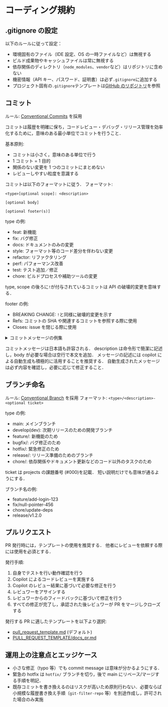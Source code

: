 # コーディング規約

## .gitignore の設定

以下のルールに従って設定：

- 環境固有のファイル（IDE 設定、OS の一時ファイルなど）は無視する
- ビルド成果物やキャッシュファイルは常に無視する
- 依存関係のディレクトリ（`node_modules`、`vendor`など）はリポジトリに含めない
- 機密情報（API キー、パスワード、証明書）は必ず`.gitignore`に追加する
- プロジェクト固有の`.gitignore`テンプレートは[GitHub のリポジトリ](https://github.com/github/gitignore)を参照

## コミット

ルール: [Conventional Commits](https://www.conventionalcommits.org/ja/v1.0.0/) を採用

コミットは履歴を明確に保ち，コードレビュー・デバッグ・リリース管理を効率化するために，意味のある最小単位でコミットを行うこと．

基本原則:

- コミットは小さく，意味のある単位で行う
- 1 コミット = 1 目的
- 関係のない変更を 1 つのコミットにまとめない
- レビューしやすい粒度を意識する

コミットは以下のフォーマットに従う．
フォーマット:

```
<type>[optional scope]: <description>

[optional body]

[optional footer(s)]
```

type の例:

- feat: 新機能
- fix: バグ修正
- docs: ドキュメントのみの変更
- style: フォーマット等のコード差分を伴わない変更
- refactor: リファクタリング
- perf: パフォーマンス改善
- test: テスト追加／修正
- chore: ビルドプロセスや補助ツールの変更

type, scope の後ろに`!`が付与されているコミットは API の破壊的変更を意味する．

footer の例:

- BREAKING CHANGE: `!`と同様に破壊的変更を示す
- Refs: コミットの SHA や関連するコミットを参照する際に使用
- Closes: issue を閉じる際に使用

<details>
<summary>コミットメッセージの例集</summary>

---

### シンプルな機能追加（スコープあり）

```
feat(auth): add OAuth2 login flow
```

### 機能追加（スコープなし）

```
feat: enable dark mode for UI
```

### 機能追加 + 本文 + 関連 issue 終了

```
feat(profile): add user profile page

Added profile view, edit form and avatar upload.

- Added validation
- Adopted async upload

Closes: #789
```

### バグ修正（簡潔）

```
fix(parser): avoid crash on empty input
```

### バグ修正 + 本文 + テスト追加の注記

```
fix(session): restore session handling for legacy tokens

Cause: Session restoration failed because the token parsing logic allowed empty tokens.
Fix: Added a fallback in the parsing logic and added a unit test.

Refs: 3f4a2bc
```

### 破壊的変更（`!`を使用）

```
fix!: change password hashing to argon2

Password hashes changed from bcrypt -> argon2. Existing users must reset their passwords or run a migration tool.

BREAKING CHANGE: password hashes must be migrated. See docs/migrations/password-hash.md
```

### 破壊的変更（フッターで明示）

```
refactor(db): move user fields to tenant-scoped table

A refactor involving major schema changes.

- Move users -> tenants_users
- Include migration script

BREAKING CHANGE: DB schema changed. Run db:migrate and follow the migration guide.
Closes: #456
```

### パフォーマンス改善

```
perf(cache): reduce expensive query frequency

- Cache calls to the slow API
- Set TTL to 5 minutes
```

### ドキュメントのみ

```
docs(contributing): update commit message examples
```

### スタイル/リンターのみ（コード変更なし）

```
style: run prettier across repo
```

### テスト追加

```
test(auth): add integration tests for login flow

- Cover success/failure cases
    Co-authored-by: Contributor <contrib@example.com>
```

### 依存関係の更新（雑務）

```
chore(deps): bump library-x to v2.4.0

- No breaking changes
- Pay attention to the release notes
```

### CI / ビルド

```
ci: add GitHub Actions workflow for lint & test
build(docker): reduce image size by using multi-stage build
```

### 差し戻し

```
revert: revert "feat(profile): add user profile page"

This reverts commit 7a1b2c3 due to a regression in avatar upload handling.
```

### ホットフィックス（緊急）

```
fix(hotfix): restore session cookie domain for production

Emergency fix. Merge to main and deploy immediately.
```

---

</details>

コミットメッセージは日本語も許容される．
description は命令形で簡潔に記述し，body が必要な場合は空行で本文を追加．
メッセージの記述には copilot による自動生成も積極的に活用することを推奨する．
自動生成されたメッセージは必ず内容を確認し，必要に応じて修正すること．

## ブランチ命名

ルール: [Conventional Branch](https://conventional-branch.github.io/) を採用
フォーマット: `<type>/<description>-<optional ticket>`

type の例:

- main: メインブランチ
- develop(dev): 次期リリースのための開発ブランチ
- feature/: 新機能のため
- bugfix/: バグ修正のため
- hotfix/: 緊急修正のため
- release/: リリース準備のためのブランチ
- chore/: 依存関係やドキュメント更新などのコード以外のタスクのため

ticket は projects の課題番号 (#000)を記載．
短い説明だけでも意味が通るようにする．

ブランチ名の例:

- feature/add-login-123
- fix/null-pointer-456
- chore/update-deps
- release/v1.2.0

## プルリクエスト

PR 発行時には，テンプレートの使用を推奨する．
他者にレビューを依頼する際には使用を必須とする．

発行手順:

1. 自身でテストを行い動作確認を行う
2. Copilot によるコードレビューを実施する
3. Copilot のレビュー結果に基づいて必要な修正を行う
4. レビュワーをアサインする
5. レビュワーからのフィードバックに基づいて修正を行う
6. すべての修正が完了し，承認された後レビュワーが PR をマージしクローズする

発行する PR に適したテンプレートを以下より選択:

- [pull_request_template.md](pull_request_template.md) (デフォルト)
- [PULL_REQUEST_TEMPLATE/docs_pr.md](PULL_REQUEST_TEMPLATE/docs_pr.md)

<!--

## マージとリリース

- 原則: Squash and merge を推奨（コミット履歴を PR 単位でまとめる）
- リリースタグは Semantic Versioning (MAJOR.MINOR.PATCH)
- changelog は自動生成（Conventional Commits ベースのツール活用を推奨）

## 自動化とチェック

- pre-commit でフォーマット，静的解析を実行
- commit-msg hook で commitlint を実行しメッセージを検証
- GitHub Actions: push/PR 時に linter/test/build/security-scan を実行
- ブランチ保護: 必須チェック（status checks），必須レビュー数を設定
  -->

## 運用上の注意点とエッジケース

- 小さな修正（typo 等）でも commit message は意味が分かるようにする．
- 緊急の hotfix は `hotfix/` ブランチを切り，後で main にリベース/マージする手順を明記．
- 既存コミットを書き換えるのはリスクが高いため原則行わない．必要ならば小規模な履歴書き換え手順（`git-filter-repo` 等）を別途作成し，許可された場合のみ実施
